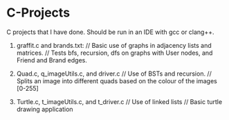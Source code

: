 # C-Projects

C projects that I have done. Should be run in an IDE with gcc or clang++.

1. graffit.c and brands.txt:
// Basic use of graphs in adjacency lists and matrices.
// Tests bfs, recursion, dfs on graphs with User nodes, and Friend and Brand edges.

2. Quad.c, q_imageUtils.c, and driver.c
// Use of BSTs and recursion.
// Splits an image into different quads based on the colour of the images [0-255]

3. Turtle.c, t_imageUtils.c, and t_driver.c
// Use of linked lists
// Basic turtle drawing application
